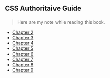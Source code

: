 ## CSS Authoritaive Guide
###

> Here are my note while reading this book.
 
* [Chapter 2](https://github.com/shinytang6/BookDemo/tree/master/CSS%20Authoritative%20Guide/Chapter%202)
* [Chapter 3](https://github.com/shinytang6/BookDemo/tree/master/CSS%20Authoritative%20Guide/Chapter%203)
* [Chapter 4](https://github.com/shinytang6/BookDemo/tree/master/CSS%20Authoritative%20Guide/Chapter%204)
* [Chapter 5](https://github.com/shinytang6/BookDemo/tree/master/CSS%20Authoritative%20Guide/Chapter%205)
* [Chapter 6](https://github.com/shinytang6/BookDemo/tree/master/CSS%20Authoritative%20Guide/Chapter%206)
* [Chapter 7](https://github.com/shinytang6/BookDemo/tree/master/CSS%20Authoritative%20Guide/Chapter%207)
* [Chapter 8](https://github.com/shinytang6/BookDemo/tree/master/CSS%20Authoritative%20Guide/Chapter%208)
* [Chapter 9](https://github.com/shinytang6/BookDemo/tree/master/CSS%20Authoritative%20Guide/Chapter%209)

